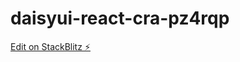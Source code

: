 # daisyui-react-cra-pz4rqp

[Edit on StackBlitz ⚡️](https://stackblitz.com/edit/daisyui-react-cra-pz4rqp)